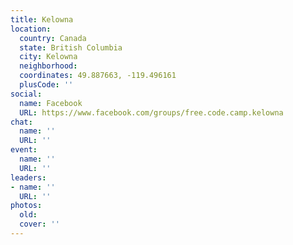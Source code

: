 ```yaml
---
title: Kelowna
location:
  country: Canada
  state: British Columbia
  city: Kelowna
  neighborhood: 
  coordinates: 49.887663, -119.496161
  plusCode: ''
social:
  name: Facebook
  URL: https://www.facebook.com/groups/free.code.camp.kelowna
chat:
  name: ''
  URL: ''
event:
  name: ''
  URL: ''
leaders:
- name: ''
  URL: ''
photos:
  old: 
  cover: ''
---
```

